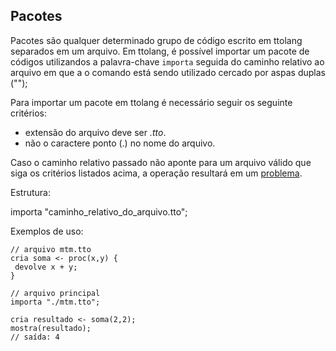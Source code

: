 ## Pacotes
Pacotes são qualquer determinado grupo de código escrito em ttolang separados em um arquivo. 
Em ttolang, é possível importar um pacote de códigos utilizandos a palavra-chave ```importa``` seguida do caminho relativo ao arquivo em que a o comando está sendo utilizado cercado por aspas duplas ("");

Para importar um pacote em ttolang é necessário seguir os seguinte critérios:
- extensão do arquivo deve ser *.tto*.
- não o caractere ponto (.) no nome do arquivo.

Caso o caminho relativo passado não aponte para um arquivo válido que siga os critérios listados acima, a operação resultará em um [problema](problema.md). 

Estrutura:

importa "caminho_relativo_do_arquivo.tto";

Exemplos de uso:
 ```
// arquivo mtm.tto
cria soma <- proc(x,y) {
  devolve x + y;
}

// arquivo principal 
importa "./mtm.tto";

cria resultado <- soma(2,2);
mostra(resultado);
// saída: 4
```
